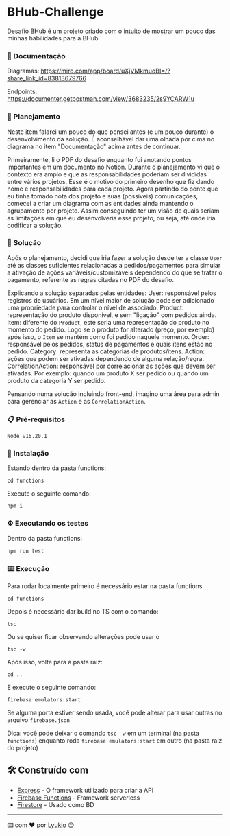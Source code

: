 # BHub-Challenge

Desafio BHub é um projeto criado com o intuito de mostrar um pouco das minhas habilidades para a BHub

### 📂 Documentação

Diagramas: https://miro.com/app/board/uXjVMkmuoBI=/?share_link_id=83813679766

Endpoints: https://documenter.getpostman.com/view/3683235/2s9YCARW1u

### 📝 Planejamento

Neste item falarei um pouco do que pensei antes (e um pouco durante) o desenvolvimento da solução.
É aconselhável dar uma olhada por cima no diagrama no item "Documentação" acima antes de continuar.

Primeiramente, li o PDF do desafio enquanto fui anotando pontos importantes em um documento no Notion.
Durante o planejamento vi que o contexto era amplo e que as responsabilidades poderiam ser divididas entre vários projetos. Esse é o motivo do primeiro desenho que fiz dando nome e responsabilidades para cada projeto.
Agora partindo do ponto que eu tinha tomado nota dos projeto e suas (possíveis) comunicações, comecei a criar um diagrama com as entidades ainda mantendo o agrupamento por projeto. Assim conseguindo ter um visão de quais seriam as limitações em que eu desenvolveria esse projeto, ou seja, até onde iria codificar a solução.

### 🎯 Solução

Após o planejamento, decidi que iria fazer a solução desde ter a classe `User` até as classes suficientes relacionadas a pedidos/pagamentos para simular a ativação de ações variáveis/customizáveis dependendo do que se tratar o pagamento, referente as regras citadas no PDF do desafio.

Explicando a solução separadas pelas entidades:
User: responsável pelos registros de usuários. Em um nível maior de solução pode ser adicionado uma propriedade para controlar o nível de associado.
Product: representação do produto disponível, e sem "ligação" com pedidos ainda.
Item: diferente do `Product`, este seria uma representação do produto no momento do pedido. Logo se o produto for alterado (preço, por exemplo) após isso, o `Item` se mantém como foi pedido naquele momento.
Order: responsável pelos pedidos, status de pagamentos e quais itens estão no pedido.
Category: representa as categorias de produtos/itens.
Action: ações que podem ser ativadas dependendo de alguma relação/regra.
CorrelationAction: responsável por correlacionar as ações que devem ser ativadas. Por exemplo: quando um produto X ser pedido ou quando um produto da categoria Y ser pedido.

Pensando numa solução incluindo front-end, imagino uma área para admin para gerenciar as `Action` e as `CorrelationAction`.

### 📋 Pré-requisitos

```
Node v16.20.1
```

### 🔧 Instalação

Estando dentro da pasta functions:
```
cd functions
```

Execute o seguinte comando:

```
npm i
```

### ⚙️ Executando os testes

Dentro da pasta functions:

```
npm run test
```

### ⌨️ Execução

Para rodar localmente primeiro é necessário estar na pasta functions
```
cd functions
```

Depois é necessário dar build no TS com o comando:

```
tsc
```

Ou se quiser ficar observando alterações pode usar o

```
tsc -w
```
Após isso, volte para a pasta raiz:
```
cd ..
```
E execute o seguinte comando:
```
firebase emulators:start
```

Se alguma porta estiver sendo usada, você pode alterar para usar outras no arquivo `firebase.json`

Dica: você pode deixar o comando `tsc -w` em um terminal (na pasta `functions`) enquanto roda `firebase emulators:start` em outro (na pasta raiz do projeto)

## 🛠️ Construído com

* [Express](https://www.npmjs.com/package/express) - O framework utilizado para criar a API
* [Firebase Functions](https://firebase.google.com/docs/functions) - Framework serverless
* [Firestore](https://firebase.google.com/docs/firestore) - Usado como BD

---
⌨️ com ❤️ por [Lyukio](https://github.com/lyukio) 😊
